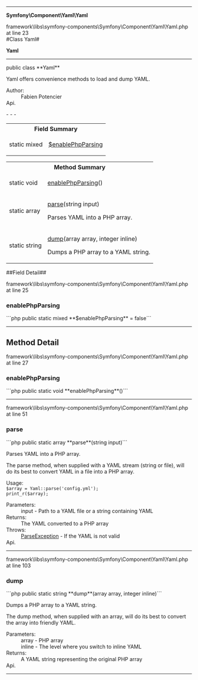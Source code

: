 - - -

**Symfony\Component\Yaml\Yaml**
<div class="location">framework\libs\symfony-components\Symfony\Component\Yaml\Yaml.php at line 23</div>
#Class Yaml#

**Yaml**


- - -

<p class="signature">public  class **Yaml**</p>

<div class="comment" id="overview_description"><p>Yaml offers convenience methods to load and dump YAML.</p></div>

<dl>
<dt>Author:</dt>
<dd>Fabien Potencier <fabien@symfony.com></dd>
<dt>Api.</dt>
</dl>
- - -

<table id="summary_field">
<tr><th colspan="2">Field Summary</th></tr>
<tr>
<td class="type">static  mixed</td>
<td class="description"><p class="name"><a href="#enablePhpParsing">$enablePhpParsing</a></p></td>
</tr>
</table>

<table id="summary_method">
<tr><th colspan="2">Method Summary</th></tr>
<tr>
<td class="type">static  void</td>
<td class="description"><p class="name"><a href="#enablePhpParsing">enablePhpParsing</a>()</p></td>
</tr>
<tr>
<td class="type">static  array</td>
<td class="description"><p class="name"><a href="#parse">parse</a>(string input)</p><p class="description">Parses YAML into a PHP array.
</p></td>
</tr>
<tr>
<td class="type">static  string</td>
<td class="description"><p class="name"><a href="#dump">dump</a>(array array, integer inline)</p><p class="description">Dumps a PHP array to a YAML string.
</p></td>
</tr>
</table>

##Field Detail##
<div class="location">framework\libs\symfony-components\Symfony\Component\Yaml\Yaml.php at line 25</div>
<h3 id="enablePhpParsing">enablePhpParsing</h3>
```php
public static  mixed **$enablePhpParsing** = false```
<div class="details">
</div>

- - -

<h2 id="detail_method">Method Detail</h2>
<div class="location">framework\libs\symfony-components\Symfony\Component\Yaml\Yaml.php at line 27</div>
<h3 id="enablePhpParsing()">enablePhpParsing</h3>
```php
public static  void **enablePhpParsing**()```
<div class="details">
</div>

- - -

<div class="location">framework\libs\symfony-components\Symfony\Component\Yaml\Yaml.php at line 51</div>
<h3 id="parse()">parse</h3>
```php
public static  array **parse**(string input)```
<div class="details">
<p>Parses YAML into a PHP array.</p><p>The parse method, when supplied with a YAML stream (string or file),
will do its best to convert YAML in a file into a PHP array.</p><p>Usage:
<code>
$array = Yaml::parse('config.yml');
print_r($array);
</code></p><dl>
<dt>Parameters:</dt>
<dd>input - Path to a YAML file or a string containing YAML</dd>
<dt>Returns:</dt>
<dd>The YAML converted to a PHP array</dd>
<dt>Throws:</dt>
<dd><a href="../../../symfony/component/yaml/exception/parseexception.html">ParseException</a> - If the YAML is not valid</dd>
<dt>Api.</dt>
</dl>
</div>

- - -

<div class="location">framework\libs\symfony-components\Symfony\Component\Yaml\Yaml.php at line 103</div>
<h3 id="dump()">dump</h3>
```php
public static  string **dump**(array array, integer inline)```
<div class="details">
<p>Dumps a PHP array to a YAML string.</p><p>The dump method, when supplied with an array, will do its best
to convert the array into friendly YAML.</p><dl>
<dt>Parameters:</dt>
<dd>array - PHP array</dd>
<dd>inline - The level where you switch to inline YAML</dd>
<dt>Returns:</dt>
<dd>A YAML string representing the original PHP array</dd>
<dt>Api.</dt>
</dl>
</div>

- - -

